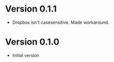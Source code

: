 # Version 0.1.1
  - Dropbox isn't casesensitive. Made workaround.

# Version 0.1.0
  - Initial version